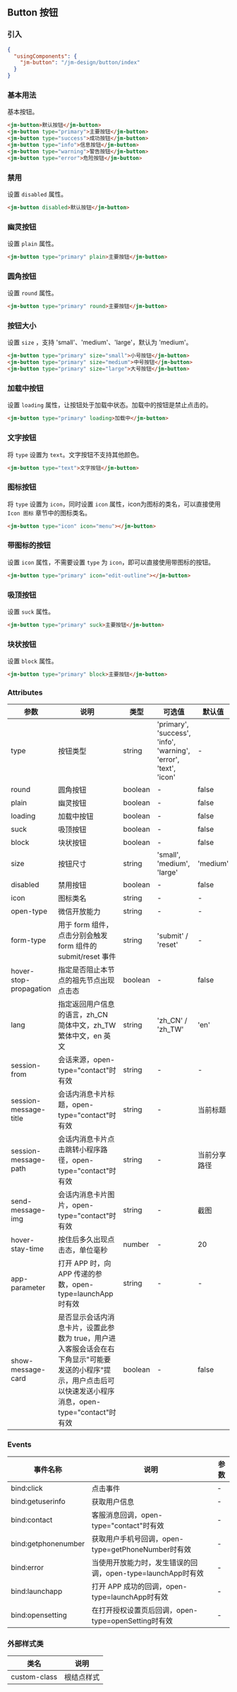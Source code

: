 ## Button 按钮

### 引入

```json
{
  "usingComponents": {
    "jm-button": "/jm-design/button/index"
  }
}
```

### 基本用法

基本按钮。

```html
<jm-button>默认按钮</jm-button>
<jm-button type="primary">主要按钮</jm-button>
<jm-button type="success">成功按钮</jm-button>
<jm-button type="info">信息按钮</jm-button>
<jm-button type="warning">警告按钮</jm-button>
<jm-button type="error">危险按钮</jm-button>
```

### 禁用

设置 `disabled` 属性。

```html
<jm-button disabled>默认按钮</jm-button>
```

### 幽灵按钮

设置 `plain` 属性。

```html
<jm-button type="primary" plain>主要按钮</jm-button>
```

### 圆角按钮

设置 `round` 属性。

```html
<jm-button type="primary" round>主要按钮</jm-button>
```

### 按钮大小

设置 `size` ，支持 'small'、'medium'、'large'，默认为 'medium'。

```html
<jm-button type="primary" size="small">小号按钮</jm-button>
<jm-button type="primary" size="medium">中号按钮</jm-button>
<jm-button type="primary" size="large">大号按钮</jm-button>
```

### 加载中按钮

设置 `loading` 属性，让按钮处于加载中状态。加载中的按钮是禁止点击的。

```html
<jm-button type="primary" loading>加载中</jm-button>
```

### 文字按钮

将 `type` 设置为 `text`。文字按钮不支持其他颜色。

```html
<jm-button type="text">文字按钮</jm-button>
```

### 图标按钮

将 `type` 设置为 `icon`，同时设置 `icon` 属性，icon为图标的类名，可以直接使用 `Icon 图标` 章节中的图标类名。

```html
<jm-button type="icon" icon="menu"></jm-button>
```

### 带图标的按钮

设置 `icon` 属性，不需要设置 `type` 为 `icon`，即可以直接使用带图标的按钮。

```html
<jm-button type="primary" icon="edit-outline"></jm-button>
```

### 吸顶按钮

设置 `suck` 属性。

```html
<jm-button type="primary" suck>主要按钮</jm-button>
```

### 块状按钮

设置 `block` 属性。

```html
<jm-button type="primary" block>主要按钮</jm-button>
```

### Attributes

| 参数      | 说明                                 | 类型      | 可选值       | 默认值   |
|---------- |------------------------------------ |---------- |------------- |-------- |
| type   |	按钮类型                        |	string     | 'primary', 'success', 'info', 'warning', 'error', 'text', 'icon' |	-  |
| round	    | 圆角按钮                  |	boolean    |	-         |	false |
| plain | 幽灵按钮 | boolean | - | false |
| loading | 加载中按钮 | boolean | - | false |
| suck | 吸顶按钮 | boolean | - | false |
| block | 块状按钮 | boolean | - | false |
| size | 按钮尺寸 | string | 'small', 'medium', 'large' | 'medium' |
| disabled | 禁用按钮 | boolean | - | false |
| icon | 图标类名 | string | - | - |
| open-type | 微信开放能力 | string | - | - |
| form-type | 用于 form 组件，点击分别会触发 form 组件的 submit/reset 事件 | string | 'submit' / 'reset' | - |
| hover-stop-propagation | 指定是否阻止本节点的祖先节点出现点击态 | boolean | - | false |
| lang | 指定返回用户信息的语言，zh_CN 简体中文，zh_TW 繁体中文，en 英文 | string | 'zh_CN' / 'zh_TW' | 'en' |
| session-from | 会话来源，open-type="contact"时有效 | string | - | - |
| session-message-title | 会话内消息卡片标题，open-type="contact"时有效 | string | - | 当前标题 |
| session-message-path | 会话内消息卡片点击跳转小程序路径，open-type="contact"时有效 | string | - | 当前分享路径 |
| send-message-img | 会话内消息卡片图片，open-type="contact"时有效 | string | - | 截图 |
| hover-stay-time | 按住后多久出现点击态，单位毫秒 | number | - | 20 |
| app-parameter | 打开 APP 时，向 APP 传递的参数，open-type=launchApp时有效 | string | - | - |
| show-message-card	| 是否显示会话内消息卡片，设置此参数为 true，用户进入客服会话会在右下角显示"可能要发送的小程序"提示，用户点击后可以快速发送小程序消息，open-type="contact"时有效 | boolean | - | false |

### Events

| 事件名称      | 说明                                 | 参数     |
|------------- |------------------------------------ |--------- |
| bind:click | 点击事件 | - |
| bind:getuserinfo | 获取用户信息 | - |
| bind:contact | 客服消息回调，open-type="contact"时有效 | - |
| bind:getphonenumber | 获取用户手机号回调，open-type=getPhoneNumber时有效 | - |
| bind:error | 当使用开放能力时，发生错误的回调，open-type=launchApp时有效 | - |
| bind:launchapp | 打开 APP 成功的回调，open-type=launchApp时有效 | - |
| bind:opensetting | 在打开授权设置页后回调，open-type=openSetting时有效 | - |

### 外部样式类

| 类名     | 说明                |
|---------|---------------------|
| custom-class | 根结点样式 |
